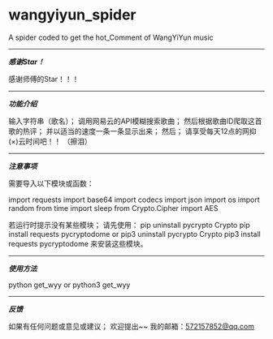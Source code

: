 # wangyiyun_spider
A spider coded to get the hot_Comment of WangYiYun music
__________________________________________________________________
***感谢Star！***

感谢师傅的Star！！！


__________________________________________________________________
***功能介绍***

输入字符串（歌名）；
调用网易云的API模糊搜索歌曲；
然后根据歌曲ID爬取这首歌的热评；
并以适当的速度一条一条显示出来；
然后；
请享受每天12点的网抑(×)云时间吧！！
（擦泪）


__________________________________________________________________
***注意事项***

需要导入以下模块或函数：

import requests
import base64
import codecs
import json
import os
import random
from time import sleep
from Crypto.Cipher import AES

若运行时提示没有某些模块；
请先使用：
pip uninstall pycrypto Crypto
pip install requests pycryptodome
or
pip3 uninstall pycrypto Crypto
pip3 install requests pycryptodome
来安装这些模块。


__________________________________________________________________
***使用方法***

python get_wyy<TAB><CR>
or
python3 get_wyy<TAB><CR>

__________________________________________________________________
***反馈***

如果有任何问题或意见或建议；
欢迎提出~~
我的邮箱：572157852@qq.com
